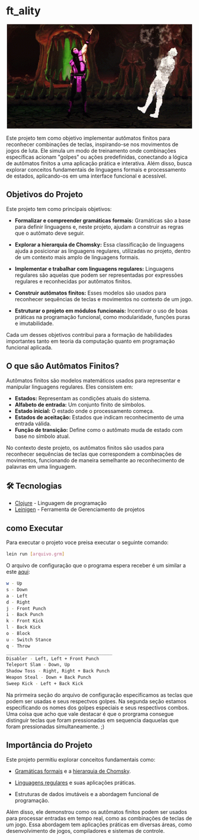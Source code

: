 # ft_ality


<p align="center">
  <img src="MK3.gif" alt="Descrição do GIF">
</p>


Este projeto tem como objetivo implementar autômatos finitos para reconhecer combinações de teclas, inspirando-se nos movimentos de jogos de luta. Ele simula um modo de treinamento onde combinações específicas acionam "golpes" ou ações predefinidas, conectando a lógica de autômatos finitos a uma aplicação prática e interativa. Além disso, busca explorar conceitos fundamentais de linguagens formais e processamento de estados, aplicando-os em uma interface funcional e acessível.
## Objetivos do Projeto

Este projeto tem como principais objetivos:

* **Formalizar e compreender gramáticas formais:** Gramáticas são a base para definir linguagens e, neste projeto, ajudam a construir as regras que o autômato deve seguir.
  
* **Explorar a hierarquia de Chomsky:** Essa classificação de linguagens ajuda a posicionar as linguagens regulares, utilizadas no projeto, dentro de um contexto mais amplo de linguagens formais.
  
* **Implementar e trabalhar com linguagens regulares:** Linguagens regulares são aquelas que podem ser representadas por expressões regulares e reconhecidas por autômatos finitos.

* **Construir autômatos finitos:** Esses modelos são usados para reconhecer sequências de teclas e movimentos no contexto de um jogo.

* **Estruturar o projeto em módulos funcionais:** Incentivar o uso de boas práticas na programação funcional, como modularidade, funções puras e imutabilidade.

Cada um desses objetivos contribui para a formação de habilidades importantes tanto em teoria da computação quanto em programação funcional aplicada.

## O que são Autômatos Finitos?

Autômatos finitos são modelos matemáticos usados para representar e manipular linguagens regulares. Eles consistem em:

* **Estados:** Representam as condições atuais do sistema.
* **Alfabeto de entrada:** Um conjunto finito de símbolos.
* **Estado inicial:** O estado onde o processamento começa.
* **Estados de aceitação:** Estados que indicam reconhecimento de uma entrada válida.
* **Função de transição:** Define como o autômato muda de estado com base no símbolo atual.

No contexto deste projeto, os autômatos finitos são usados para reconhecer sequências de teclas que correspondem a combinações de movimentos, funcionando de maneira semelhante ao reconhecimento de palavras em uma linguagem.

## 🛠️ Tecnologias

* [Clojure](https://clojure.org/) - Linguagem de programação
* [Leinigen](https://leiningen.org/) - Ferramenta de Gerenciamento de projetos

## como Executar

Para executar o projeto voce preisa executar o seguinte comando:

```bash
lein run [arquivo.grm]
```

O arquivo de configuração que o programa espera receber  é um similar a este [aqui](grammars/noob.grm):

```bash
w - Up
s - Down
a - Left
d - Right
j - Front Punch
i - Back Punch
k - Front Kick
l - Back Kick
o - Block
u - Switch Stance
q - Throw
________________________________________
Disabler - Left, Left + Front Punch
Teleport Slam - Down, Up
Shadow Toss - Right, Right + Back Punch
Weapon Steal - Down + Back Punch
Sweep Kick - Left + Back Kick
```

Na prirmeira seção do arquivo de configuração especificamos as teclas que podem ser usadas e seus respectvos golpes.
Na segunda seção estamos especificando os nomes dos golpes especiais e seus respectivos combos. Uma coisa que acho que vale destacar é que o prorgrama consegue distinguir teclas que foram pressionadas em sequencia daquuelas que foram pressionadas simultaneamente. ;)

## Importância do Projeto

Este projeto permitiu explorar conceitos fundamentais como:

* [Gramáticas formais](https://pt.wikipedia.org/wiki/Gram%C3%A1tica_formal#:~:text=Uma%20gram%C3%A1tica%20formal%20%C3%A9%20um,como%20um%20gerador%20de%20linguagem.) e a [hierarquia de Chomsky](https://pt.wikipedia.org/wiki/Hierarquia_de_Chomsky).

* [Linguagens regulares](https://pt.wikipedia.org/wiki/Linguagem_regular#:~:text=As%20linguagens%20regulares%20s%C3%A3o%20utilizadas,requer%20mem%C3%B3ria%20para%20ser%20reconhecida.) e suas aplicações práticas.

* Estruturas de dados imutáveis e a abordagem funcional de programação.

Além disso, ele demonstrou como os autômatos finitos podem ser usados para processar entradas em tempo real, como as combinações de teclas de um jogo. Essa abordagem tem aplicações práticas em diversas áreas, como desenvolvimento de jogos, compiladores e sistemas de controle.
